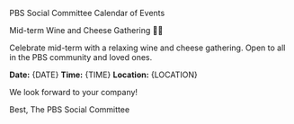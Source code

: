 PBS Social Committee Calendar of Events

Mid-term Wine and Cheese Gathering 🍷🧀

Celebrate mid-term with a relaxing wine and cheese gathering. Open to all in the PBS community and loved ones.

**Date:** {DATE}
**Time:** {TIME}
**Location:** {LOCATION}

We look forward to your company!

Best,
The PBS Social Committee
